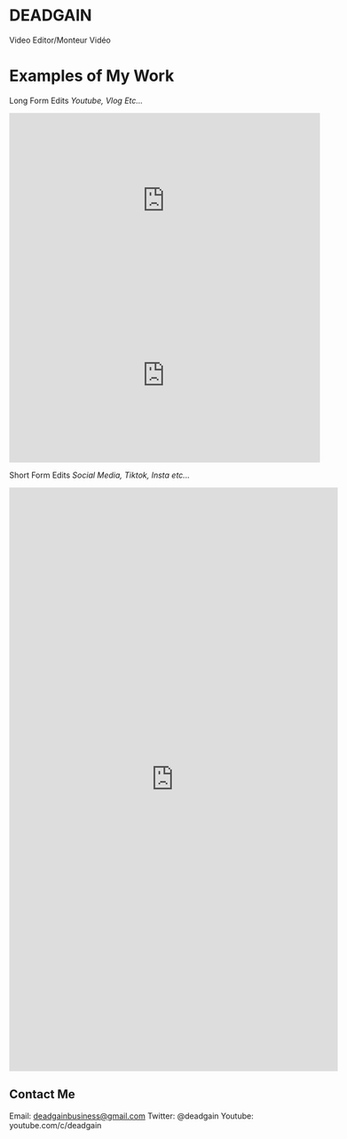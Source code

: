 # DEADGAIN
Video Editor/Monteur Vidéo

# Examples of My Work
Long Form Edits 
_Youtube, Vlog Etc..._
<iframe width="560" height="315" src="https://www.youtube.com/embed/ZBhkGvb0eUU" title="YouTube video player" frameborder="0" allow="accelerometer; autoplay; clipboard-write; encrypted-media; gyroscope; picture-in-picture" allowfullscreen></iframe>

<iframe width="560" height="315" src="https://www.youtube.com/embed/RcGhMLq6ZGc" title="YouTube video player" frameborder="0" allow="accelerometer; autoplay; clipboard-write; encrypted-media; gyroscope; picture-in-picture" allowfullscreen></iframe>

Short Form Edits
_Social Media, Tiktok, Insta etc..._
<iframe width="592" height="1052" src="https://www.youtube.com/embed/AwU7OTHk-cc" title="Just a Little Kraber and Chill #shorts" frameborder="0" allow="accelerometer; autoplay; clipboard-write; encrypted-media; gyroscope; picture-in-picture" allowfullscreen></iframe>

## Contact Me
Email: deadgainbusiness@gmail.com
Twitter: @deadgain
Youtube: youtube.com/c/deadgain
